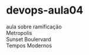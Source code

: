 # devops-aula04
aula sobre ramificação<br/>
Metropolis<br/>
Sunset Boulervard<br/>
Tempos Modernos<br/>
